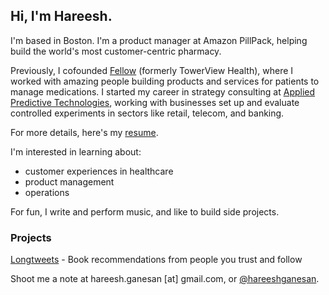 ## Hi, I'm Hareesh. 

I'm based in Boston. I'm a product manager at Amazon PillPack, helping build the world's most customer-centric pharmacy. 

Previously, I cofounded [Fellow](https://myfellow.com) (formerly TowerView Health), where I worked with amazing people building products and services for patients to manage medications. I started my career in strategy consulting at [Applied Predictive Technologies](https://www.predictivetechnologies.com/en), working with businesses set up and evaluate controlled experiments in sectors like retail, telecom, and banking.

For more details, here's my [resume](https://github.com/hareeshganesan/hareeshganesan.com/raw/master/assets/resume.pdf).

I'm interested in learning about:
- customer experiences in healthcare
- product management 
- operations

For fun, I write and perform music, and like to build side projects.

### Projects

[Longtweets](https://longtweetsapp.com) - Book recommendations from people you trust and follow

Shoot me a note at hareesh.ganesan [at] gmail.com, or [@hareeshganesan](https://www.twitter.com/hareeshganesan). 
